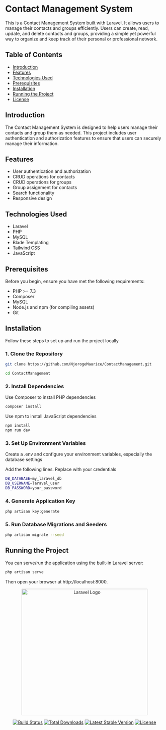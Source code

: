 # Contact Management System

This is a Contact Management System built with Laravel. It allows users to manage their contacts and groups efficiently. Users can create, read, update, and delete contacts and groups, providing a simple yet powerful way to organize and keep track of their personal or professional network.

## Table of Contents

- [Introduction](#introduction)
- [Features](#features)
- [Technologies Used](#technologies-used)
- [Prerequisites](#prerequisites)
- [Installation](#installation)
- [Running the Project](#running-the-project)
- [License](#license)

## Introduction

The Contact Management System is designed to help users manage their contacts and group them as needed. This project includes user authentication and authorization features to ensure that users can securely manage their information.

## Features

- User authentication and authorization
- CRUD operations for contacts
- CRUD operations for groups
- Group assignment for contacts
- Search functionality
- Responsive design

## Technologies Used

- Laravel
- PHP
- MySQL
- Blade Templating
- Tailwind CSS
- JavaScript

## Prerequisites

Before you begin, ensure you have met the following requirements:

- PHP >= 7.3
- Composer
- MySQL
- Node.js and npm (for compiling assets)
- Git

## Installation

Follow these steps to set up and run the project locally

### 1. Clone the Repository

```bash
git clone https://github.com/NjorogeMaurice/ContactManagement.git

cd ContactManagement
```

### 2. Install Dependencies
Use Composer to install PHP dependencies

```bash
composer install
```

Use npm to install JavaScript dependencies
```bash
npm install
npm run dev
```

### 3. Set Up Environment Variables
Create a .env and configure your environment variables, especially the database settings

Add the following lines. Replace with your credentials 

```bash
DB_DATABASE=my_laravel_db
DB_USERNAME=laravel_user
DB_PASSWORD=your_password
```

### 4. Generate Application Key

```bash
php artisan key:generate
```

### 5. Run Database Migrations and Seeders

```bash
php artisan migrate --seed
```

## Running the Project

You can serve/run the application using the built-in Laravel server:

```bash
php artisan serve
```

Then open your browser at http://localhost:8000.






<p align="center"><a href="https://laravel.com" target="_blank"><img src="https://raw.githubusercontent.com/laravel/art/master/logo-lockup/5%20SVG/2%20CMYK/1%20Full%20Color/laravel-logolockup-cmyk-red.svg" width="400" alt="Laravel Logo"></a></p>

<p align="center">
<a href="https://github.com/laravel/framework/actions"><img src="https://github.com/laravel/framework/workflows/tests/badge.svg" alt="Build Status"></a>
<a href="https://packagist.org/packages/laravel/framework"><img src="https://img.shields.io/packagist/dt/laravel/framework" alt="Total Downloads"></a>
<a href="https://packagist.org/packages/laravel/framework"><img src="https://img.shields.io/packagist/v/laravel/framework" alt="Latest Stable Version"></a>
<a href="https://packagist.org/packages/laravel/framework"><img src="https://img.shields.io/packagist/l/laravel/framework" alt="License"></a>
</p>


